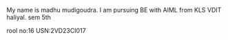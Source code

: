 My name is madhu mudigoudra.
I am pursuing BE with AIML from KLS VDIT haliyal.
sem 5th

rool no:16
USN:2VD23CI017